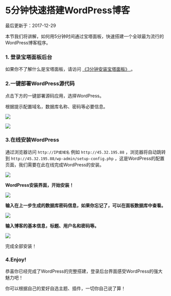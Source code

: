 #  5分钟快速搭建WordPress博客

最后更新于：2017-12-29

本节我们将讲解，如何用5分钟时间通过宝塔面板，快速搭建一个全球最为流行的WordPress博客程序。

###  1\. 登录宝塔面板后台

如果你不了解什么是宝塔面板，请访问 [ 《3分钟安装宝塔面板》 ](/bt/) 。

###  2.一键部署WordPress源代码

点击下方的一键部署源码应用，选择WordPress。

根据提示配置域名，数据库名称、密码等必要信息。

![](/vultr/wp-content/uploads/2017/12/wp11.png)

![](/vultr/wp-content/uploads/2017/12/wp2.png)

###  3.在线安装WordPress

通过浏览器访问 ` http://IP或域名 ` 例如 ` http://45.32.195.88 ` ，浏览器将自动跳转到 `
http://45.32.195.88/wp-admin/setup-config.php `
，这是WordPress的配置页面，我们需要在此在线完成WordPress的安装。

![](/vultr/wp-content/uploads/2017/12/wp3.png)

**WordPress安装界面，开始安装！**

![](/vultr/wp-content/uploads/2017/12/wp8.png)

**输入在上一步生成的数据库密码信息，如果你忘记了，可以在面板数据库中查看。**

![](/vultr/wp-content/uploads/2017/12/wp6.png)

**输入博客的基本信息，标题、用户名和密码等。**

![](/vultr/wp-content/uploads/2017/12/wp5.png)

完成全部安装！

###  4.Enjoy!

恭喜你已经完成了WordPress的完整搭建，登录后台界面感受WordPress的强大魅力吧！

你可以根据自己的爱好自选主题、插件，一切你自己说了算！

